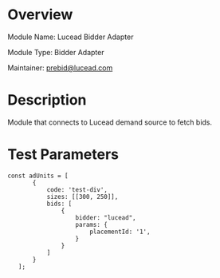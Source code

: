 # Overview

Module Name: Lucead Bidder Adapter

Module Type: Bidder Adapter

Maintainer: prebid@lucead.com

# Description

Module that connects to Lucead demand source to fetch bids.

# Test Parameters
```
const adUnits = [
       {
           code: 'test-div',
           sizes: [[300, 250]],
           bids: [
               {
                   bidder: "lucead",
                   params: {
                       placementId: '1',
                   }
               }
           ]
       }
   ];
```

